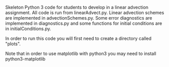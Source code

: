 Skeleton Python 3 code for students to develop in a linear advection assignment. All code is run from linearAdvect.py. Linear advection schemes are implemented in advectionSchemes.py. Some error diagnostics  are implemented in diagnostics.py  and some functions for initial conditions are in initialConditions.py.

In order to run this code you will first need to create a directory called "plots". 

Note that in order to use matplotlib with python3 you may need to install python3-matplotlib
